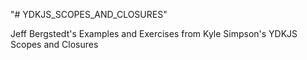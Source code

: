 "# YDKJS_SCOPES_AND_CLOSURES" 

Jeff Bergstedt's Examples and Exercises from Kyle Simpson's YDKJS Scopes and Closures